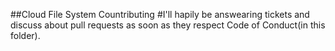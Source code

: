 ##Cloud File System Countributing
#I'll hapily be answearing tickets and discuss about pull requests as soon as they respect Code of Conduct(in this folder).
